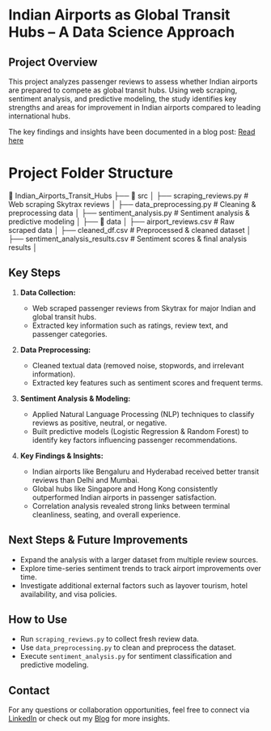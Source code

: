 
# Indian Airports as Global Transit Hubs – A Data Science Approach

## Project Overview  
This project analyzes passenger reviews to assess whether Indian airports are prepared to compete as global transit hubs. Using web scraping, sentiment analysis, and predictive modeling, the study identifies key strengths and areas for improvement in Indian airports compared to leading international hubs.  

The key findings and insights have been documented in a blog post: [Read here](your-medium-blog-link)  

# Project Folder Structure  
📂 Indian_Airports_Transit_Hubs
├── 📂 src
│ ├── scraping_reviews.py # Web scraping Skytrax reviews
│ ├── data_preprocessing.py # Cleaning & preprocessing data
│ ├── sentiment_analysis.py # Sentiment analysis & predictive modeling
│
├── 📂 data
│ ├── airport_reviews.csv # Raw scraped data
│ ├── cleaned_df.csv # Preprocessed & cleaned dataset
│ ├── sentiment_analysis_results.csv # Sentiment scores & final analysis results
│

## Key Steps  
1. **Data Collection:**  
   - Web scraped passenger reviews from Skytrax for major Indian and global transit hubs.  
   - Extracted key information such as ratings, review text, and passenger categories.  

2. **Data Preprocessing:**  
   - Cleaned textual data (removed noise, stopwords, and irrelevant information).  
   - Extracted key features such as sentiment scores and frequent terms.  

3. **Sentiment Analysis & Modeling:**  
   - Applied Natural Language Processing (NLP) techniques to classify reviews as positive, neutral, or negative.  
   - Built predictive models (Logistic Regression & Random Forest) to identify key factors influencing passenger recommendations.  

4. **Key Findings & Insights:**  
   - Indian airports like Bengaluru and Hyderabad received better transit reviews than Delhi and Mumbai.  
   - Global hubs like Singapore and Hong Kong consistently outperformed Indian airports in passenger satisfaction.  
   - Correlation analysis revealed strong links between terminal cleanliness, seating, and overall experience.  

## Next Steps & Future Improvements  
- Expand the analysis with a larger dataset from multiple review sources.  
- Explore time-series sentiment trends to track airport improvements over time.  
- Investigate additional external factors such as layover tourism, hotel availability, and visa policies.  

## How to Use  
- Run `scraping_reviews.py` to collect fresh review data.  
- Use `data_preprocessing.py` to clean and preprocess the dataset.  
- Execute `sentiment_analysis.py` for sentiment classification and predictive modeling.  

## Contact  
For any questions or collaboration opportunities, feel free to connect via [LinkedIn](https://www.linkedin.com/in/krishnan-s-7b8ba4a9/) or check out my [Blog](aviationdatabykrishnan.medium.com)  for more insights.  
